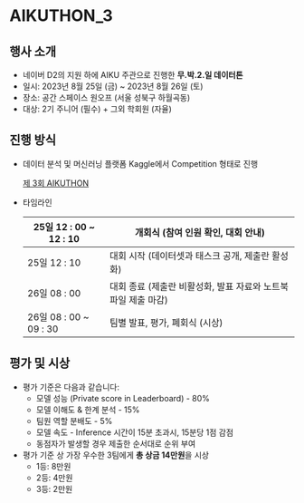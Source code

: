 # AIKUTHON_3

## 행사 소개

- 네이버 D2의 지원 하에 AIKU 주관으로 진행한 **무.박.2.일 데이터톤**
- 일시: 2023년 8월 25일 (금) ~ 2023년 8월 26일 (토)
- 장소: 공간 스페이스 원오프 (서울 성북구 하월곡동)
- 대상: 2기 주니어 (필수) + 그외 학회원 (자율)

## 진행 방식

- 데이터 분석 및 머신러닝 플랫폼 Kaggle에서 Competition 형태로 진행
    
    [제 3회 AIKUTHON](https://www.kaggle.com/competitions/3-aikuthon)
    
- 타임라인
    
    | 25일 12 : 00 ~ 12 : 10 | 개회식 (참여 인원 확인, 대회 안내) |
    | --- | --- |
    | 25일 12 : 10 | 대회 시작 (데이터셋과 태스크 공개, 제출란 활성화) |
    | 26일 08 : 00 | 대회 종료 (제출란 비활성화, 발표 자료와 노트북 파일 제출 마감) |
    | 26일 08 : 00 ~ 09 : 30 | 팀별 발표, 평가, 폐회식 (시상) |

## 평가 및 시상

- 평가 기준은 다음과 같습니다:
    - 모델 성능 (Private score in Leaderboard) - 80%
    - 모델 이해도 & 한계 분석 - 15%
    - 팀원 역할 분배도 - 5%
    - 모델 속도 - Inference 시간이 15분 초과시, 15분당 1점 감점
    - 동점자가 발생할 경우 제출한 순서대로 순위 부여
- 평가 기준 상 가장 우수한 3팀에게 **총 상금 14만원**을 시상
    - 1등: 8만원
    - 2등: 4만원
    - 3등: 2만원
